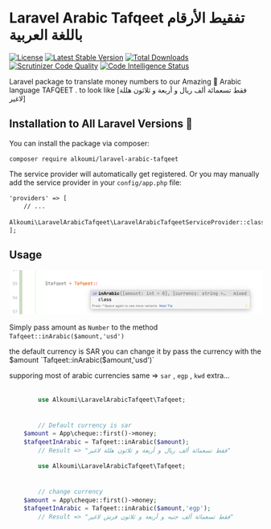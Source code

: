 # Laravel Arabic Tafqeet  تفقيط الأرقام باللغة العربية

[![License](https://poser.pugx.org/alkoumi/laravel-arabic-tafqeet/license)](https://packagist.org/packages/alkoumi/laravel-arabic-tafqeet)
[![Latest Stable Version](https://poser.pugx.org/alkoumi/laravel-arabic-tafqeet/v/stable)](https://packagist.org/packages/alkoumi/laravel-arabic-tafqeet)
[![Total Downloads](https://poser.pugx.org/alkoumi/laravel-arabic-tafqeet/downloads)](https://packagist.org/packages/alkoumi/laravel-arabic-tafqeet)
[![Scrutinizer Code Quality](https://scrutinizer-ci.com/g/alkoumi/laravel-arabic-tafqeet/badges/quality-score.png?b=master)](https://scrutinizer-ci.com/g/alkoumi/laravel-arabic-tafqeet/?branch=master)
[![Code Intelligence Status](https://scrutinizer-ci.com/g/alkoumi/laravel-arabic-tafqeet/badges/code-intelligence.svg?b=master)](https://scrutinizer-ci.com/code-intelligence)

Laravel package to translate money numbers to our Amazing 💝 Arabic language TAFQEET . to look like [فقط تسعمائة ألف ريال و أربعة و ثلاثون هللة لاغير]
## Installation to All Laravel Versions 🥳

You can install the package via composer:

	composer require alkoumi/laravel-arabic-tafqeet

The service provider will automatically get registered. Or you may manually add the service provider in your `config/app.php` file:

    'providers' => [
        // ...
        Alkoumi\LaravelArabicTafqeet\LaravelArabicTafqeetServiceProvider::class,
    ];

## Usage
![Tafqeet](imags/tafqeet.png)

Simply pass amount as `Number` to the method `Tafqeet::inArabic($amount,'usd')` 

the default currency is SAR you can change it by pass the currency with the $amount `Tafqeet::inArabic($amount,'usd')`
 
supporing most of arabic currencies same => `sar` , `egp` , `kwd` extra... 


```php

        use Alkoumi\LaravelArabicTafqeet\Tafqeet;


        // Default currency is sar
	$amount = App\cheque::first()->money;
	$tafqeetInArabic = Tafqeet::inArabic($amount);
        // Result => "فقط تسعمائة ألف ريال و أربعة و ثلاثون هللة لاغير"
```

```php
        use Alkoumi\LaravelArabicTafqeet\Tafqeet;


        // change currency 
	$amount = App\cheque::first()->money;
	$tafqeetInArabic = Tafqeet::inArabic($amount,'egp');
        // Result => "فقط تسعمائة ألف جنيه و أربعة و ثلاثون قرش لاغير"
```